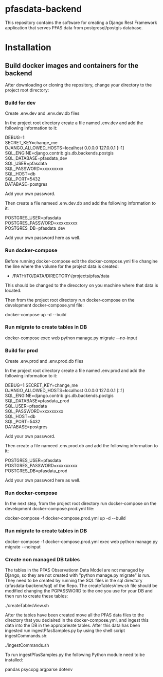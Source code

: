 # pfasdata-backend 
This repository contains the software for creating a Django Rest Framework application that serves PFAS data from postgresql/postgis database.

# Installation 

## Build docker images and containers for the backend   

After downloading or cloning the repository, change your directory to the project root directory:  

### Build for dev

Create .env.dev and .env.dev.db files  

In the project root directory create a file named .env.dev and add the following information to it:  

DEBUG=1  
SECRET_KEY=change_me  
DJANGO_ALLOWED_HOSTS=localhost 0.0.0.0 127.0.0.1 [::1]  
SQL_ENGINE=django.contrib.gis.db.backends.postgis  
SQL_DATABASE=pfasdata_dev  
SQL_USER=pfasdata  
SQL_PASSWORD=xxxxxxxxx  
SQL_HOST=db  
SQL_PORT=5432  
DATABASE=postgres 

Add your own password.  

Then create a file nameed .env.dev.db and add the following information to it:  

POSTGRES_USER=pfasdata  
POSTGRES_PASSWORD=xxxxxxxxx  
POSTGRES_DB=pfasdata_dev

Add your own password here as well.  

### Run docker-compose

Before running docker-compose edit the docker-compose.yml file changine the line where 
the volume for the project data is created:

- /PATH/TO/DATA/DIRECTORY:/projects/pfas/data

This should be changed to the direcctory on you machine where that data is located.

Then from the project root directory run docker-compose on the development docker-compose.yml file:  

docker-compose up -d --build   

### Run migrate to create tables in DB

docker-compose exec web python manage.py migrate --no-input

### Build for prod 

Create .env.prod and .env.prod.db files

In the project root directory create a file named .env.prod and add the following information to it:

DEBUG=1
SECRET_KEY=change_me  
DJANGO_ALLOWED_HOSTS=localhost 0.0.0.0 127.0.0.1 [::1]  
SQL_ENGINE=django.contrib.gis.db.backends.postgis  
SQL_DATABASE=pfasdata_prod  
SQL_USER=pfasdata  
SQL_PASSWORD=xxxxxxxxx  
SQL_HOST=db  
SQL_PORT=5432  
DATABASE=postgres  

Add your own password.

Then create a file nameed .env.prod.db and add the following information to it:

POSTGRES_USER=pfasdata  
POSTGRES_PASSWORD=xxxxxxxxx   
POSTGRES_DB=pfasdata_prod

Add your own password here as well.

### Run docker-compose

In the next step, from the project root directory run docker-compose on the development docker-compose.prod.yml file:

docker-compose -f docker-compose.prod.yml up -d --build

### Run migrate to create tables in DB

docker-compose -f docker-compose.prod.yml exec web python manage.py migrate --noinput

### Create non managed DB tables

The tables in the PFAS Observationn Data Model are not managed by Django, so they are not created with "python manage.py migrate" is run. They need to be created by running the SQL files in the sql directory (pfasdata-backend/sql) of the Repo. The createTablesView.sh file should be modified changing the PGPASSWORD to the one you use for your DB and then run to create these tables:

./createTablesView.sh

After the tables have been created move all the PFAS data files to the directory that you declaired in the docker-compose.yml, and ingest this data into the DB in the approprieate tables. After this data has been ingested run ingestPfasSamples.py by using the shell script ingestCommands.sh:

./ingestCommands.sh 

To run ingestPfasSamples.py the following Python module need to be installed:

pandas 
psycopg 
argparse 
dotenv 

